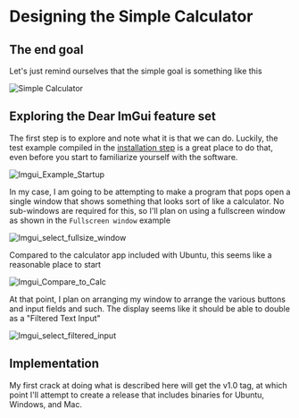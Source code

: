 # Designing the Simple Calculator

## The end goal

Let's just remind ourselves that the simple goal is something like this

![Simple Calculator](https://play-lh.googleusercontent.com/942KbwPIon7xQet0Qv5F0Orj70Ob3zlGq48NWbWQgx1RkE7MXJ_5Arz5tEclNiRMwYK3)

## Exploring the Dear ImGui feature set

The first step is to explore and note what it is that we can do. Luckily, the test example compiled in the 
[installation step](https://github.com/meowFlute/ImGui_cross-platform_calculator/blob/main/docs/INSTALL.md)
is a great place to do that, even before you start to familiarize yourself with the software. 

![Imgui_Example_Startup](https://user-images.githubusercontent.com/11841186/232145225-c549712d-389f-4d33-b0e1-6f3a28ec1c70.png)

In my case, I am going to be attempting to make a program that pops open a single window that shows something that looks sort of like a calculator.
No sub-windows are required for this, so I'll plan on using a fullscreen window as shown in the `Fullscreen window` example

![Imgui_select_fullsize_window](https://user-images.githubusercontent.com/11841186/232145423-ae2a98af-df82-4080-9b20-c159fd213dcd.png)

Compared to the calculator app included with Ubuntu, this seems like a reasonable place to start 

![Imgui_Compare_to_Calc](https://user-images.githubusercontent.com/11841186/232145163-581ba1a1-f940-44ad-9218-adf4cfb4f56e.png)

At that point, I plan on arranging my window to arrange the various buttons and input fields and such. 
The display seems like it should be able to double as a "Filtered Text Input"

![Imgui_select_filtered_input](https://user-images.githubusercontent.com/11841186/232145349-91dd1a17-0f91-4238-a328-11470acf5991.png)

## Implementation

My first crack at doing what is described here will get the v1.0 tag, at which point I'll attempt to create a release that includes binaries for
Ubuntu, Windows, and Mac.
